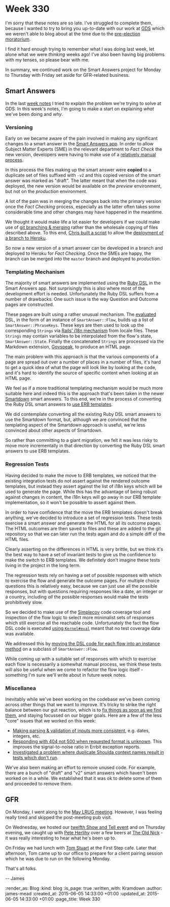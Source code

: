 Week 330
========

I'm sorry that these notes are so late. I've struggled to complete them, because I wanted to try to bring you up-to-date with our work at [GDS][] which we weren't able to blog about at the time due to the [pre-election moratorium][].

I find it hard enough trying to remember what I was doing last week, let alone what we were *thinking* weeks ago! I've also been having big problems with my tenses, so please bear with me.

In summary, we continued work on the Smart Answers project for Monday to Thursday with Friday set aside for GFR-related business.

## Smart Answers

In the last [week notes][previous-week-notes] I tried to explain the problem we're trying to solve at GDS. In this week's notes, I'm going to make a start on explaining *what* we've been doing and *why*.

### Versioning

Early on we became aware of the pain involved in making any significant changes to a smart answer in the [Smart Answers app][]. In order to allow Subject Matter Experts (SME) in the relevant department to *Fact Check* the new version, developers were having to make use of a [relatively manual process][smart-answer-making-bigger-changes].

In this process the files making up the smart answer were **copied** to a duplicate set of files suffixed with `-v2` and this copied version of the smart answer was marked as "draft". The latter meant that when the code was deployed, the new version would be available on the *preview* environment, but not on the *production* environment.

A lot of the pain was in merging the changes back into the primary version once the *Fact Checking* process, especially as the latter often takes some considerable time and other changes may have happened in the meantime.

We thought it would make life a lot easier for developers if we could make use of [git branching & merging][] rather than the wholesale copying of files described above. To this end, [Chris built a script][deploy-to-heroku-pr] to allow the [deployment of a branch to Heroku][deploying-to-heroku].

So now a new version of a smart answer can be developed in a branch and deployed to Heroku for *Fact Checking*. Once the SMEs are happy, the branch can be merged into the `master` branch and deployed to *production*.

### Templating Mechanism

The majority of smart answers are implemented using the [Ruby DSL][smart-answers-ruby-dsl] in the Smart Answers app. Not surprisingly this is also where most of the development effort is needed. Unfortunately the Ruby DSL suffers from a number of drawbacks. One such issue is the way Question and Outcome pages are constructed.

These pages are built using a rather unusual mechanism. The [evaluated][kernel-eval] DSL, in the form of an instance of `SmartAnswer::Flow`, builds up a list of `SmartAnswer::PhraseKeys`. These keys are then used to look up the corresponding `Strings` via [Rails' i18n mechanism][Rails i18n] from locale files.  These `Strings` may contain variables to be interpolated from the flow's state, `SmartAnswer::State`. Finally the concatenated `Strings` are processed via the Markdown extension, [Govspeak][], to produce an HTML page.

The main problem with this approach is that the various components of a page are spread out over a number of places in a number of files, it's hard to get a quick idea of what the page will look like by looking at the code, and it's hard to identify the source of specific content when looking at an HTML page.

We feel as if a more traditional templating mechanism would be much more suitable here and indeed this is the approach that's been taken in the newer [Smartdown][] smart answers. To this end, we're in the process of converting the Ruby DSL smart answers to [use ERB templates][smart-answer-example-erb-templates].

We did contemplate converting all the existing Ruby DSL smart answers to use the Smartdown format, but, although we are convinced that the templating aspect of the Smartdown approach is useful, we're less convinced about other aspects of Smartdown.

So rather than committing to a giant migration, we felt it was less risky to move more incrementally in that direction by converting the Ruby DSL smart answers to use ERB templates.

### Regression Tests

Having decided to make the move to ERB templates, we noticed that the existing integration tests do not assert against the rendered outcome templates, but instead they assert against the list of i18n keys which will be used to generate the page. While this has the advantage of being robust against changes in content, the i18n keys will go away in our ERB template implementation, so it won't be possible to assert against them.

In order to have confidence that the move the ERB templates doesn't break anything, we've decided to introduce a set of regression tests. These tests exercise a smart answer and generate the HTML for all its outcome pages. The HTML outcomes are then saved to files and these are added to the git repository so that we can later run the tests again and do a simple diff of the HTML files.

Clearly asserting on the differences in HTML is very brittle, but we think it's the best way to have a set of invariant tests to give us the confidence to make the switch to ERB templates. We definitely don't imagine these tests living in the project in the long term.

The regression tests rely on having a set of possible responses with which to exercise the flow and generate the outcome pages. For multiple choice questions this is relatively easy, because we can just use all the possible responses, but with questions requiring responses like a date, an integer or a country, including *all* the possible responses would make the tests prohibitively slow.

So we decided to make use of the [Simplecov][] code coverage tool and inspection of the flow logic to select more minimalist sets of responses which still exercise all the reachable code. Unfortunately the fact the flow DSL code is executed [using `Kernel#eval`][smart-answer-flow-eval] meant that no test coverage data was available.

We addressed this by [moving the DSL code for each flow into an instance method][make-test-coverage-available-for-smart-answer-flows] on a subclass of `SmartAnswer::Flow`.

While coming up with a suitable set of responses with which to exercise each flow is necessarily a somewhat manual process, we think these tests will also be useful when we come to refactor the flow logic itself - something I'm sure we'll write about in future week notes.

### Miscellanea

Inevitably while we've been working on the codebase we've been coming across other things that we want to improve. It's tricky to strike the right balance between our gut reaction, which is to [fix things as soon as we find them][broken-window-theory], and staying focussed on our bigger goals. Here are a few of the less "core" issues that we worked on this week:

* [Making parsing & validation of inputs more consistent][pull-1629], e.g. dates, integers, etc.
* [Responding with 404 not 500 when requested format is unknown][pull-1640]. This improves the signal-to-noise ratio in Errbit exception reports.
* [Investigated a problem where duplicate Shoulda context names result in tests which don't run][issue-1626].

We've also been making an effort to remove unused code. For example, there are a bunch of "draft" and "v2" smart answers which haven't been worked on in a while. We established that it was ok to delete some of them and proceeded to remove them.

## GFR

On Monday, I went along to the [May LRUG meeting][]. However, I was feeling really tired and skipped the post-meeting pub visit.

On Wednesday, we hosted our [twelfth Show and Tell event][show-and-tell-12] and on Thursday evening, we caught up with [Pete Herlihy][] over a few beers at [The Old Nick][] - it was really interesting to hear what he's been up to.

On Friday we had lunch with [Tom Stuart][] at the First Step cafe. Later that afternoon, Tom came up to our office to prepare for a client pairing session which he was due to run on the following Monday.

That's all folks.

-- James


[pre-election moratorium]: https://gds.blog.gov.uk/2015/03/29/the-pre-election-period/
[previous-week-notes]: /week-329
[GDS]: https://www.gov.uk/government/organisations/government-digital-service
[Smart Answers app]: https://github.com/alphagov/smart-answers
[smart-answer-making-bigger-changes]: https://github.com/alphagov/smart-answers#making-bigger-changes
[git branching & merging]: https://git-scm.com/book/en/v2/Git-Branching-Basic-Branching-and-Merging
[deploy-to-heroku-pr]: https://github.com/alphagov/smart-answers/pull/1588
[deploying-to-heroku]: https://github.com/alphagov/smart-answers#deploying-to-heroku
[smart-answers-ruby-dsl]: https://github.com/alphagov/smart-answers/blob/master/lib/smart_answer_flows/README.md
[smart-answer-flow-eval]: https://github.com/alphagov/smart-answers/blob/de09148072c23f5c62079cf7bfbb38786cf09adc/lib/smart_answer/flow_registry.rb#L56
[Rails i18n]: http://guides.rubyonrails.org/i18n.html
[Govspeak]: https://github.com/alphagov/govspeak
[Smartdown]: https://github.com/alphagov/smartdown
[kernel-eval]: http://ruby-doc.org/core-2.2.2/Kernel.html#method-i-eval
[smart-answer-example-erb-templates]: https://github.com/alphagov/smart-answers/tree/e14b5b1872c7cb8ffae23f8e16fa8dc464049317/lib/smart_answer_flows/student-finance-calculator
[Simplecov]: https://github.com/colszowka/simplecov
[make-test-coverage-available-for-smart-answer-flows]: https://github.com/alphagov/smart-answers/commit/2910747663879e0b8d42fc32ff9fa41649ab49bf
[broken-window-theory]: http://en.wikipedia.org/wiki/Broken_windows_theory
[issue-1626]: https://github.com/alphagov/smart-answers/issues/1626
[pull-1629]: https://github.com/alphagov/smart-answers/pull/1629
[pull-1640]: https://github.com/alphagov/smart-answers/pull/1640
[May LRUG meeting]: http://lrug.org/meetings/2015/may/
[show-and-tell-12]: /show-and-tell-12
[Pete Herlihy]: https://twitter.com/yahoo_pete
[The Old Nick]: http://oldnickholborn.co.uk/
[Tom Stuart]: http://codon.com/


:render_as: Blog
:kind: blog
:is_page: true
:written_with: Kramdown
:author: james-mead
:created_at: 2015-06-05 14:33:00 +01:00
:updated_at: 2015-06-05 14:33:00 +01:00
:page_title: Week 330
